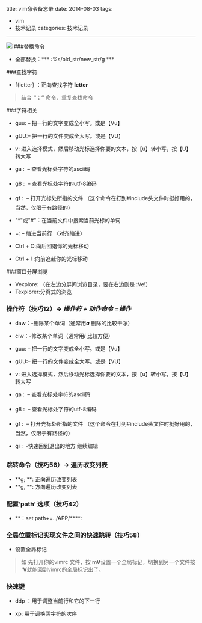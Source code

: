 title: vim命令备忘录
date: 2014-08-03 
tags:
- vim
- 技术记录
categories: 技术记录
---
![](http://7xk15u.com1.z0.glb.clouddn.com/vim-cheat-sheet-full.png)
###替换命令
* 全部替换：*** :%s/old_str/new_str/g ***

###查找字符
* f{letter} ：正向查找字符 **letter** 
> 结合 **“；”** 命令，重复查找命令

<!-- more -->

###字符相关
 
* guu: – 把一行的文字变成全小写。或是【Vu】

* gUU:– 把一行的文件变成全大写。或是【VU】

* v:        进入选择模式，然后移动光标选择你要的文本，按【u】转小写，按【U】转大写

* ga :  –  查看光标处字符的ascii码

* g8 :  – 查看光标处字符的utf-8编码

* gf :   – 打开光标处所指的文件 （这个命令在打到#include头文件时挺好用的，当然，仅限于有路径的）

*  "*"或"#"：在当前文件中搜索当前光标的单词
* =:  – 缩进当前行 （对齐缩进）
* Ctrl + O:向后回退你的光标移动
 
* Ctrl + I :向前追赶你的光标移动

###窗口分屏浏览
* Vexplore: （在左边分屏间浏览目录，要在右边则是 :Ve!）
* Texplorer:分页式的浏览

### 操作符（技巧12）-> ***操作符 + 动作命令 =操作***
* daw：-删除某个单词（通常用***a*** 删除的比较干净）
* ciw：-修改某个单词（通常用***i*** 比较方便）

* guu: – 把一行的文字变成全小写。或是【Vu】

* gUU:– 把一行的文件变成全大写。或是【VU】

* v:        进入选择模式，然后移动光标选择你要的文本，按【u】转小写，按【U】转大写

* ga :  –  查看光标处字符的ascii码

* g8 :  – 查看光标处字符的utf-8编码

* gf :   – 打开光标处所指的文件 （这个命令在打到#include头文件时挺好用的，当然，仅限于有路径的）
* gi :   -快速回到退出的地方 继续编辑

### 跳转命令（技巧56）-> 遍历改变列表
* **g; **: 正向遍历改变列表
* **g, **: 方向遍历改变列表

### 配置‘path’ 选项（技巧42）
* **：set path+=../APP/****:

### 全局位置标记实现文件之间的快速跳转（技巧58）
* 设置全局标记
>如 先打开你的vimrc 文件，按 **mV**设置一个全局标记，切换到另一个文件按 **'V**就能回到vimrc的全局标记出了。

### 快速键
* ddp ：用于调整当前行和它的下一行





* xp: 用于调换两字符的次序
